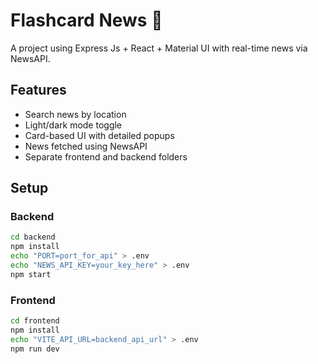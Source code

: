 # Flashcard News 📰

A project using Express Js + React + Material UI with real-time news via NewsAPI.

## Features

- Search news by location
- Light/dark mode toggle
- Card-based UI with detailed popups
- News fetched using NewsAPI
- Separate frontend and backend folders

## Setup

### Backend
```bash
cd backend
npm install
echo "PORT=port_for_api" > .env
echo "NEWS_API_KEY=your_key_here" > .env
npm start
```

### Frontend
```bash
cd frontend
npm install
echo "VITE_API_URL=backend_api_url" > .env
npm run dev
```
